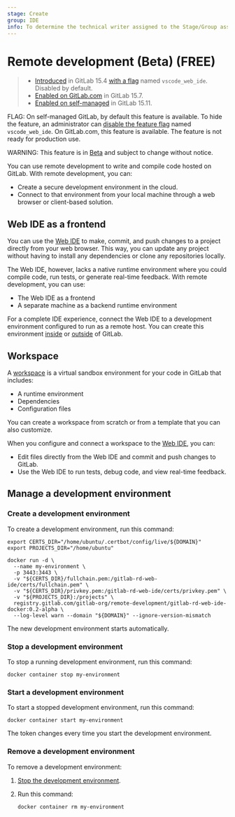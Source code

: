 ```yaml
---
stage: Create
group: IDE
info: To determine the technical writer assigned to the Stage/Group associated with this page, see https://about.gitlab.com/handbook/product/ux/technical-writing/#assignments
---
```


# Remote development (Beta) **(FREE)**

> - [Introduced](https://gitlab.com/gitlab-org/gitlab/-/merge_requests/95169) in GitLab 15.4 [with a flag](../../../administration/feature_flags.md) named `vscode_web_ide`. Disabled by default.
> - [Enabled on GitLab.com](https://gitlab.com/gitlab-org/gitlab/-/issues/371084) in GitLab 15.7.
> - [Enabled on self-managed](https://gitlab.com/gitlab-org/gitlab/-/merge_requests/115741) in GitLab 15.11.

FLAG:
On self-managed GitLab, by default this feature is available. To hide the feature, an administrator can [disable the feature flag](../../../administration/feature_flags.md) named `vscode_web_ide`. On GitLab.com, this feature is available. The feature is not ready for production use.

WARNING:
This feature is in [Beta](../../../policy/experiment-beta-support.md#beta) and subject to change without notice.

You can use remote development to write and compile code hosted on GitLab. With remote development, you can:

- Create a secure development environment in the cloud.
- Connect to that environment from your local machine through a web browser or client-based solution.

## Web IDE as a frontend

You can use the [Web IDE](../web_ide/index.md) to make, commit, and push changes to a project directly from your web browser.
This way, you can update any project without having to install any dependencies or clone any repositories locally.

The Web IDE, however, lacks a native runtime environment where you could compile code, run tests, or generate real-time feedback.
With remote development, you can use:

- The Web IDE as a frontend
- A separate machine as a backend runtime environment

For a complete IDE experience, connect the Web IDE to a development environment configured to run as a remote host. You can create this environment [inside](../../workspace/index.md) or [outside](connect_machine.md) of GitLab.

## Workspace

A [workspace](../../workspace/index.md) is a virtual sandbox environment for your code in GitLab that includes:

- A runtime environment
- Dependencies
- Configuration files

You can create a workspace from scratch or from a template that you can also customize.

When you configure and connect a workspace to the [Web IDE](../web_ide/index.md), you can:

- Edit files directly from the Web IDE and commit and push changes to GitLab.
- Use the Web IDE to run tests, debug code, and view real-time feedback.

## Manage a development environment

### Create a development environment

To create a development environment, run this command:

```shell
export CERTS_DIR="/home/ubuntu/.certbot/config/live/${DOMAIN}"
export PROJECTS_DIR="/home/ubuntu"

docker run -d \
  --name my-environment \
  -p 3443:3443 \
  -v "${CERTS_DIR}/fullchain.pem:/gitlab-rd-web-ide/certs/fullchain.pem" \
  -v "${CERTS_DIR}/privkey.pem:/gitlab-rd-web-ide/certs/privkey.pem" \
  -v "${PROJECTS_DIR}:/projects" \
  registry.gitlab.com/gitlab-org/remote-development/gitlab-rd-web-ide-docker:0.2-alpha \
  --log-level warn --domain "${DOMAIN}" --ignore-version-mismatch
```

The new development environment starts automatically.

### Stop a development environment

To stop a running development environment, run this command:

```shell
docker container stop my-environment
```

### Start a development environment

To start a stopped development environment, run this command:

```shell
docker container start my-environment
```

The token changes every time you start the development environment.

### Remove a development environment

To remove a development environment:

1. [Stop the development environment](#stop-a-development-environment).
1. Run this command:

   ```shell
   docker container rm my-environment
   ```
